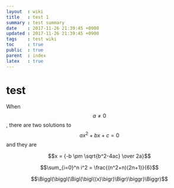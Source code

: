 ```yaml
---
layout  : wiki
title   : test 1
summary : test summary
date    : 2017-11-26 21:39:45 +0900
updated : 2017-11-26 21:39:45 +0900
tags    : test wiki
toc     : true
public  : true
parent  : index
latex   : true
---
```


# test

When $$a \ne 0$$, there are two solutions to $$ax^2 + bx + c = 0$$ and they are

$$x = {-b \pm \sqrt{b^2-4ac} \over 2a}$$

$$\sum_{i=0}^n i^2 = \frac{(n^2+n)(2n+1)}{6}$$

$$\Biggl(\biggl(\Bigl(\bigl((x)\bigr)\Bigr)\biggr)\Biggr)$$
